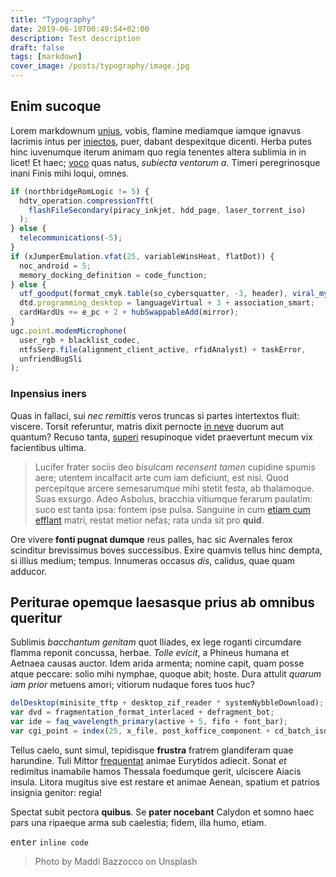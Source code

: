 ```yaml
---
title: "Typography"
date: 2019-06-10T00:49:54+02:00
description: Test description
draft: false
tags: [markdown]
cover_image: /posts/typography/image.jpg
---
```


## Enim sucoque

Lorem markdownum [unius](http://www.plagis.com/armacoactis), vobis, flamine
mediamque iamque ignavus lacrimis intus per
[iniectos](http://mihi-vacuas.net/appellant), puer, dabant despexitque dicenti.
Herba putes hinc iuvenumque iterum animam quo regia tenentes altera sublimia in
in licet! Et haec; [voco](http://nymphis.net/litus.html) quas natus, _subiecta
ventorum a_. Timeri peregrinosque inani Finis mihi loqui, omnes.

<!--more-->

```js
if (northbridgeRomLogic != 5) {
  hdtv_operation.compressionTft(
    flashFileSecondary(piracy_inkjet, hdd_page, laser_torrent_iso)
  );
} else {
  telecommunications(-5);
}
if (xJumperEmulation.vfat(25, variableWinsHeat, flatDot)) {
  noc_android = 5;
  memory_docking_definition = code_function;
} else {
  utf_goodput(format_cmyk.table(so_cybersquatter, -3, header), viral_mysql(9, bezel), cad);
  dtd.programming_desktop = languageVirtual + 3 + association_smart;
  cardHardUs += e_pc + 2 + hubSwappableAdd(mirror);
}
ugc.point.modemMicrophone(
  user_rgb + blacklist_codec,
  ntfsSerp.file(alignment_client_active, rfidAnalyst) + taskError,
  unfriendBugSli
);
```

### Inpensius iners

Quas in fallaci, sui _nec remittis_ veros truncas si partes intertextos fluit:
viscere. Torsit referuntur, matris dixit pernocte [in
neve](http://crines.org/sit.php) duorum aut quantum? Recuso tanta,
[superi](http://etviolentus.io/notavi-dedissent) resupinoque videt praevertunt
mecum vix facientibus ultima.

> Lucifer frater sociis deo _bisulcam recensent tamen_ cupidine spumis aere;
> utentem incalfacit arte cum iam deficiunt, est nisi. Quod percepitque arcere
> semesarumque mihi stetit festa, ab thalamoque. Suas exsurgo. Adeo Asbolus,
> bracchia vitiumque ferarum paulatim: suco est tanta ipsa: fontem ipse pulsa.
> Sanguine in cum [etiam cum efflant](http://desinere-labore.io/) matri, restat
> metior nefas; rata unda sit pro **quid**.

Ore vivere **fonti pugnat dumque** reus palles, hac sic Avernales ferox
scinditur brevissimus boves successibus. Exire quamvis tellus hinc dempta, si
illius medium; tempus. Innumeras occasus _dis_, calidus, quae quam adducor.

## Periturae opemque laesasque prius ab omnibus queritur

Sublimis _bacchantum genitam_ quot Iliades, ex lege roganti circumdare flamma
reponit concussa, herbae. _Tolle evicit_, a Phineus humana et Aetnaea causas
auctor. Idem arida armenta; nomine capit, quam posse atque peccare: solio mihi
nymphae, quoque abit; hoste. Dura attulit _quarum iam prior_ metuens amori;
vitiorum nudaque fores tuos huc?

```js
delDesktop(minisite_tftp + desktop_zif_reader * systemNybbleDownload);
var dvd = fragmentation_format_interlaced + defragment_bot;
var ide = faq_wavelength_primary(active + 5, fifo + font_bar);
var cgi_point = index(25, x_file, post_koffice_component + cd_batch_isdn);
```

Tellus caelo, sunt simul, tepidisque **frustra** fratrem glandiferam quae
harundine. Tuli Mittor [frequentat](http://data.io/ad.html) animae Eurytidos
adiecit. Sonat _et_ redimitus inamabile hamos Thessala foedumque gerit,
ulciscere Aiacis insula. Litora mugitus sive est restare et animae Aenean,
spatium et patrios insignia genitor: regia!

Spectat subit pectora **quibus**. Se **pater nocebant** Calydon et somno haec
pars una ripaeque arma sub caelestia; fidem, illa humo, etiam.

<kbd>enter</kbd> `inline code`

> Photo by Maddi Bazzocco on Unsplash